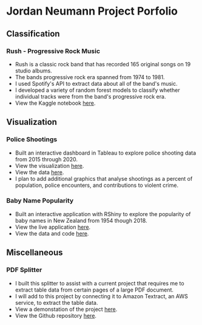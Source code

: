# Jordan Neumann Project Porfolio 

## Classification

### Rush - Progressive Rock Music 
* Rush is a classic rock band that has recorded 165 original songs on 19 studio albums.
* The bands progressive rock era spanned from 1974 to 1981.
* I used Spotify's API to extract data about all of the band's music.
* I developed a variety of random forest models to classify whether individual tracks were from the band's progressive rock era.
* View the Kaggle notebook [here](https://www.kaggle.com/jordankeith/rush-progressive-rock-era).


## Visualization 

### Police Shootings
* Built an interactive dashboard in Tableau to explore police shooting data from 2015 through 2020.
* View the visualization [here](https://public.tableau.com/profile/jordan3434#!/vizhome/FatalPoliceShootings2015-2020_16098865748980/Dashboard).  
* View the data [here](https://github.com/washingtonpost/data-police-shootings).
* I plan to add additional graphics that analyse shootings as a percent of population, police encounters, and contributions to violent crime. 

### Baby Name Popularity
* Built an interactive application with RShiny to explore the popularity of baby names in New Zealand from 1954 though 2018.
* View the live application [here](https://jordan-neumann-1.shinyapps.io/rshiny/?_ga=2.223995675.1463876037.1609631665-1561344089.1609631665).
* View the data and code [here](https://github.com/Jordan-Neumann/RShiny-Baby-Names).

## Miscellaneous

### PDF Splitter
* I built this splitter to assist with a current project that requires me to extract table data from certain pages of a large PDF document.
* I will add to this project by connecting it to Amazon Textract, an AWS service, to extract the table data.
* View a demonstation of the project [here](https://www.youtube.com/watch?v=_C38ecJLSb8).
* View the Github repository [here](https://github.com/Jordan-Neumann/PDF-Splitter).
